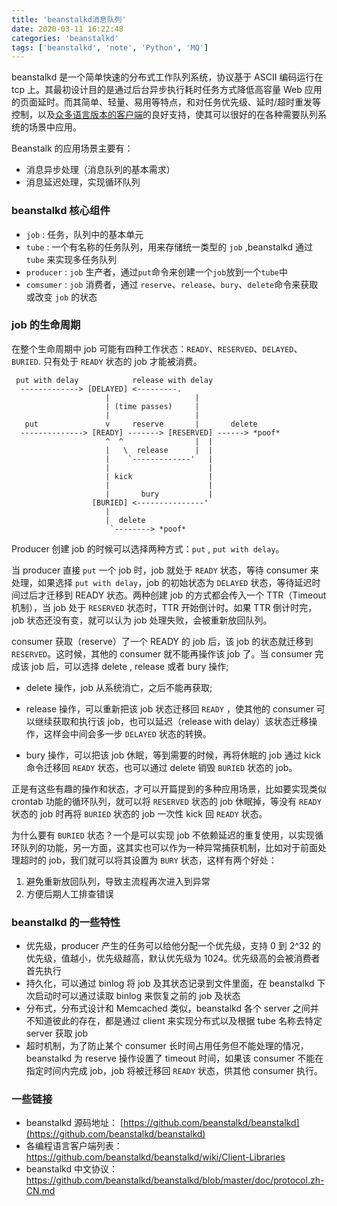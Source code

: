```yaml
---
title: 'beanstalkd消息队列'
date: 2020-03-11 16:22:48
categories: 'beanstalkd'
tags: ['beanstalkd', 'note', 'Python', 'MQ']
---
```


beanstalkd 是一个简单快速的分布式工作队列系统，协议基于 ASCII 编码运行在 tcp 上。其最初设计目的是通过后台异步执行耗时任务方式降低高容量 Web 应用的页面延时。而其简单、轻量、易用等特点，和对任务优先级、延时/超时重发等控制，以及[众多语言版本的客户端](https://github.com/beanstalkd/beanstalkd/wiki/Client-Libraries)的良好支持，使其可以很好的在各种需要队列系统的场景中应用。

Beanstalk 的应用场景主要有：

- 消息异步处理（消息队列的基本需求）
- 消息延迟处理，实现循环队列

<!--more-->

### beanstalkd 核心组件

- `job` : 任务，队列中的基本单元
- `tube` : 一个有名称的任务队列，用来存储统一类型的 `job` ,beanstalkd 通过 `tube` 来实现多任务队列
- `producer` : `job` 生产者，通过`put`命令来创建一个`job`放到一个`tube`中
- `comsumer` : `job` 消费者，通过 `reserve`、`release`、`bury`、`delete`命令来获取或改变 `job` 的状态

### job 的生命周期

在整个生命周期中 job 可能有四种工作状态：`READY`、`RESERVED`、`DELAYED`、`BURIED`. 只有处于 `READY` 状态的 job 才能被消费。

```
 put with delay            release with delay
  -------------> [DELAYED] <---------.
                     |                   |
                     | (time passes)     |
                     |                   |
   put               v     reserve       |       delete
  --------------> [READY] -------> [RESERVED] ------> *poof*
                     ^  ^                |  |
                     |   \  release      |  |
                     |    `-------------'   |
                     |                      |
                     | kick                 |
                     |                      |
                     |       bury           |
                  [BURIED] <---------------'
                     |
                     |  delete
                      `--------> *poof*
```

Producer 创建 job 的时候可以选择两种方式：`put` , `put with delay`。

当 producer 直接 `put` 一个 job 时，job 就处于 `READY` 状态，等待 consumer 来处理，如果选择 `put with delay`，job 的初始状态为 `DELAYED` 状态，等待延迟时间过后才迁移到 READY 状态。两种创建 job 的方式都会传入一个 TTR（Timeout 机制），当 job 处于 `RESERVED` 状态时，TTR 开始倒计时。如果 TTR 倒计时完，job 状态还没有变，就可以认为 job 处理失败，会被重新放回队列。

consumer 获取（reserve）了一个 READY 的 job 后，该 job 的状态就迁移到 `RESERVED`。这时候，其他的 consumer 就不能再操作该 job 了。当 consumer 完成该 job 后，可以选择 delete , release 或者 bury 操作;

- delete 操作，job 从系统消亡，之后不能再获取;

- release 操作，可以重新把该 job 状态迁移回 `READY` ，使其他的 consumer 可以继续获取和执行该 job，也可以延迟（release with delay）该状态迁移操作，这样会中间会多一步 `DELAYED` 状态的转换。

- bury 操作，可以把该 job 休眠，等到需要的时候，再将休眠的 job 通过 kick 命令迁移回 `READY` 状态，也可以通过 delete 销毁 `BURIED` 状态的 job。

正是有这些有趣的操作和状态，才可以开篇提到的多种应用场景，比如要实现类似 crontab 功能的循环队列，就可以将 `RESERVED` 状态的 job 休眠掉，等没有 `READY` 状态的 job 时再将 `BURIED` 状态的 job 一次性 kick 回 `READY` 状态。

为什么要有 `BURIED` 状态？一个是可以实现 job 不依赖延迟的重复使用，以实现循环队列的功能，另一方面，这其实也可以作为一种异常捕获机制，比如对于前面处理超时的 job，我们就可以将其设置为 `BURY` 状态，这样有两个好处：

1. 避免重新放回队列，导致主流程再次进入到异常
2. 方便后期人工排查错误

### beanstalkd 的一些特性

- 优先级，producer 产生的任务可以给他分配一个优先级，支持 0 到 2^32 的优先级，值越小，优先级越高，默认优先级为 1024。优先级高的会被消费者首先执行
- 持久化，可以通过 binlog 将 job 及其状态记录到文件里面，在 beanstalkd 下次启动时可以通过读取 binlog 来恢复之前的 job 及状态
- 分布式，分布式设计和 Memcached 类似，beanstalkd 各个 server 之间并不知道彼此的存在，都是通过 client 来实现分布式以及根据 tube 名称去特定 server 获取 job
- 超时机制，为了防止某个 consumer 长时间占用任务但不能处理的情况，beanstalkd 为 reserve 操作设置了 timeout 时间，如果该 consumer 不能在指定时间内完成 job，job 将被迁移回 `READY` 状态，供其他 consumer 执行。

### 一些链接

- beanstalkd 源码地址： [https://github.com/beanstalkd/beanstalkd](https://github.com/beanstalkd/beanstalkd)
- 各编程语言客户端列表：<https://github.com/beanstalkd/beanstalkd/wiki/Client-Libraries>
- beanstalkd 中文协议：<https://github.com/beanstalkd/beanstalkd/blob/master/doc/protocol.zh-CN.md>
